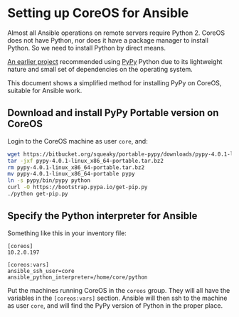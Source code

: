# Setting up CoreOS for Ansible

Almost all Ansible operations on remote servers require Python 2.
CoreOS does not have Python, nor does it have a package manager to install Python.
So we need to install Python by direct means.

[An earlier project](https://github.com/defunctzombie/ansible-coreos-bootstrap) recommended using [PyPy](http://pypy.org) Python due to its lightweight nature and small set of dependencies on the operating system.

This document shows a simplified method for installing PyPy on CoreOS, suitable for Ansible work.

## Download and install PyPy Portable version on CoreOS

Login to the CoreOS machine as user `core`, and:

```bash
wget https://bitbucket.org/squeaky/portable-pypy/downloads/pypy-4.0.1-linux_x86_64-portable.tar.bz2
tar -jxf pypy-4.0.1-linux_x86_64-portable.tar.bz2
rm pypy-4.0.1-linux_x86_64-portable.tar.bz2
mv pypy-4.0.1-linux_x86_64-portable pypy
ln -s pypy/bin/pypy python
curl -O https://bootstrap.pypa.io/get-pip.py
./python get-pip.py
```
## Specify the Python interpreter for Ansible

Something like this in your inventory file:

```
[coreos]
10.2.0.197

[coreos:vars]
ansible_ssh_user=core
ansible_python_interpreter=/home/core/python
```

Put the machines running CoreOS in the `coreos` group. They will all have the variables in the `[coreos:vars]` section.
Ansible will then ssh to the machine as user `core`, and will find the PyPy version of Python in the proper place.